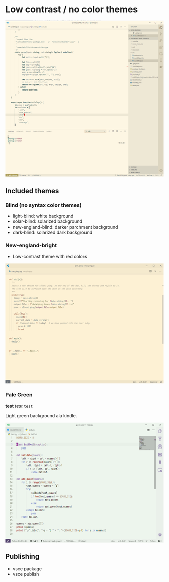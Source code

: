 # Low contrast / no color themes 

![img](https://github.com/SaahilClaypool/blind-themes/raw/master/blind.png)

## Included themes

### Blind (no syntax color themes)

- light-blind: white background
- solar-blind: solarized background
- new-england-blind: darker parchment background
- dark-blind: solarized dark background

### New-england-bright

- Low-contrast theme with red colors

![new-england-bright](https://github.com/SaahilClaypool/blind-themes/raw/master/new-england-bright.png)

### Pale Green

**test**
*test*
`test`

Light green background ala kindle.

![img](https://github.com/SaahilClaypool/blind-themes/raw/master/theme.png)

## Publishing

- vsce package
- vsce publish
